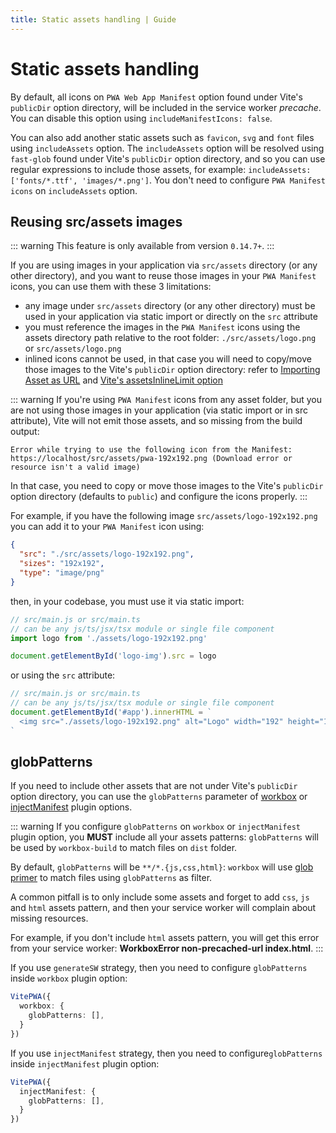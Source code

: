 ```yaml
---
title: Static assets handling | Guide
---
```


# Static assets handling

By default, all icons on `PWA Web App Manifest` option found under Vite's `publicDir` option directory, will be included in the service worker *precache*. You can disable this option using `includeManifestIcons: false`.

You can also add another static assets such as `favicon`, `svg` and `font` files using `includeAssets` option. The `includeAssets` option will be resolved using `fast-glob` found under Vite's `publicDir` option directory, and so you can use regular expressions to include those assets, for example: `includeAssets: ['fonts/*.ttf', 'images/*.png']`. You don't need to configure `PWA Manifest icons` on `includeAssets` option.

## Reusing src/assets images

::: warning
This feature is only available from version `0.14.7+`.
:::

If you are using images in your application via `src/assets` directory (or any other directory), and you want to reuse those images in your `PWA Manifest` icons, you can use them with these 3 limitations:
- any image under `src/assets` directory (or any other directory) must be used in your application via static import or directly on the `src` attribute
- you must reference the images in the `PWA Manifest` icons using the assets directory path relative to the root folder: `./src/assets/logo.png` or `src/assets/logo.png`
- inlined icons cannot be used, in that case you will need to copy/move those images to the Vite's `publicDir` option directory: refer to [Importing Asset as URL](https://vitejs.dev/guide/assets.html#importing-asset-as-url) and [Vite's assetsInlineLimit option](https://vitejs.dev/config/build-options.html#build-assetsinlinelimit)


::: warning
If you're using `PWA Manifest` icons from any asset folder, but you are not using those images in your application (via static import or in src attribute), Vite will not emit those assets, and so missing from the build output:

```shell
Error while trying to use the following icon from the Manifest: https://localhost/src/assets/pwa-192x192.png (Download error or resource isn't a valid image)
```

In that case, you need to copy or move those images to the Vite's `publicDir` option directory (defaults to `public`) and configure the icons properly.
:::

For example, if you have the following image `src/assets/logo-192x192.png` you can add it to your `PWA Manifest` icon using:

```json
{
  "src": "./src/assets/logo-192x192.png",
  "sizes": "192x192",
  "type": "image/png"
}
```

then, in your codebase, you must use it via static import:

```js
// src/main.js or src/main.ts
// can be any js/ts/jsx/tsx module or single file component
import logo from './assets/logo-192x192.png'

document.getElementById('logo-img').src = logo
```

or using the `src` attribute:

```js
// src/main.js or src/main.ts
// can be any js/ts/jsx/tsx module or single file component
document.getElementById('#app').innerHTML = `
  <img src="./assets/logo-192x192.png" alt="Logo" width="192" height="192" />
`
```

## globPatterns

If you need to include other assets that are not under Vite's `publicDir` option directory, you can use the `globPatterns` parameter of [workbox](https://developers.google.com/web/tools/workbox/reference-docs/latest/module-workbox-build#.generateSW) or [injectManifest](https://developers.google.com/web/tools/workbox/reference-docs/latest/module-workbox-build#.injectManifest) plugin options.

::: warning
If you configure `globPatterns` on `workbox` or `injectManifest` plugin option, you **MUST** include all your assets patterns: `globPatterns` will be used by `workbox-build` to match files on `dist` folder.

By default, `globPatterns` will be `**/*.{js,css,html}`: `workbox` will use [glob primer](https://github.com/isaacs/node-glob#glob-primer) to match files using `globPatterns` as filter.

A common pitfall is to only include some assets and forget to add `css`, `js` and `html` assets pattern, and then your service worker will complain about missing resources.

For example, if you don't include `html` assets pattern, you will get this error from your service worker:  **WorkboxError non-precached-url index.html**.
:::

If you use `generateSW` strategy, then you need to configure `globPatterns` inside `workbox` plugin option:

```ts
VitePWA({
  workbox: {
    globPatterns: [],
  }
})
```

If you use `injectManifest` strategy, then you need to configure`globPatterns` inside `injectManifest` plugin option:

```ts
VitePWA({
  injectManifest: {
    globPatterns: [],
  }
})
```
